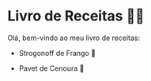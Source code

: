 # Livro de Receitas :man_cook:

Olá, bem-vindo ao meu livro de receitas:

- Strogonoff de Frango :chicken:

- Pavet de Cenoura :carrot:

  
